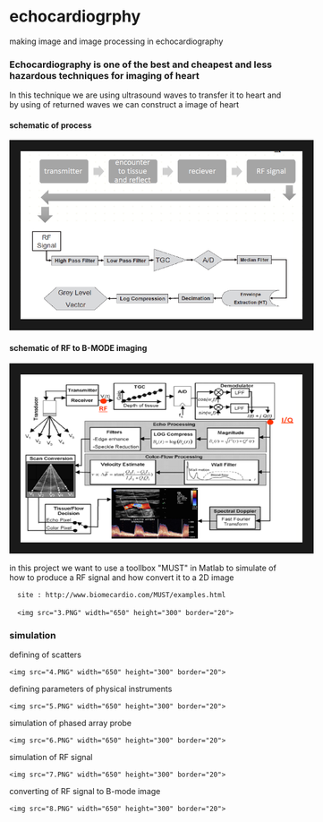 # echocardiogrphy
making image and image processing in echocardiography


### Echocardiography is one of the best and cheapest and less hazardous techniques for imaging of heart 

In this technique we are using ultrasound waves to transfer it to heart and by using of returned waves we can construct a image of heart



#### schematic of process

<img src="1.PNG" width="650" height="300" border="20">


#### schematic of RF to B-MODE imaging

<img src="2.PNG" width="650" height="300" border="20">



in this project we want to use a toollbox "MUST" in Matlab to simulate of how to produce a RF signal and how convert it to a 2D image


 
      site : http://www.biomecardio.com/MUST/examples.html         

      <img src="3.PNG" width="650" height="300" border="20">

 
### simulation


defining of scatters 

    <img src="4.PNG" width="650" height="300" border="20">


defining parameters of physical instruments

    <img src="5.PNG" width="650" height="300" border="20">


simulation of phased array probe

    <img src="6.PNG" width="650" height="300" border="20">

simulation of RF signal 

    <img src="7.PNG" width="650" height="300" border="20">


converting of RF signal to B-mode image

    <img src="8.PNG" width="650" height="300" border="20">
